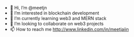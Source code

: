 - 👋 Hi, I’m @meetjn
- 👀 I’m interested in blockchain development
- 🌱 I’m currently learning web3 and MERN stack
- 💞️ I’m looking to collaborate on web3 projects
- 📫 How to reach me http://www.linkedin.com/in/meetjaiin

<!---
meetjn/meetjn is a ✨ special ✨ repository because its `README.md` (this file) appears on your GitHub profile.
You can click the Preview link to take a look at your changes.
--->
